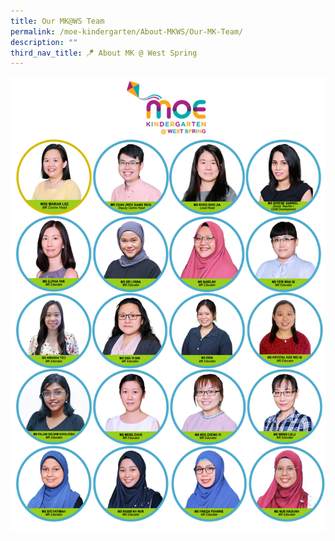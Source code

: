 ```yaml
---
title: Our MK@WS Team
permalink: /moe-kindergarten/About-MKWS/Our-MK-Team/
description: ""
third_nav_title: 🪁 About MK @ West Spring
---
```

![](/images/MK/Staff%20Photos/staff%20photos%202023-%206%20aug.png)